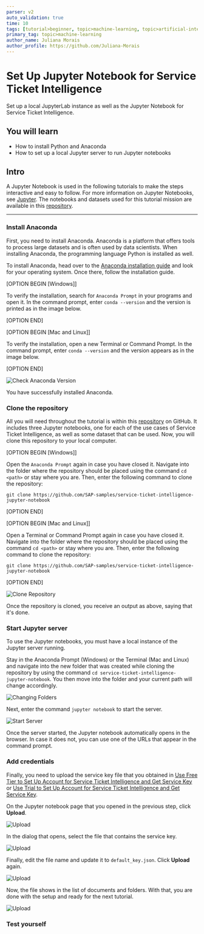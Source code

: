 ```yaml
---
parser: v2
auto_validation: true
time: 10
tags: [tutorial>beginner, topic>machine-learning, topic>artificial-intelligence, topic>cloud, software-product>sap-business-technology-platform, software-product>sap-ai-business-services, software-product>service-ticket-intelligence, tutorial>free-tier]
primary_tag: topic>machine-learning
author_name: Juliana Morais
author_profile: https://github.com/Juliana-Morais
---
```


# Set Up Jupyter Notebook for Service Ticket Intelligence
<!-- description --> Set up a local JupyterLab instance as well as the Jupyter Notebook for Service Ticket Intelligence.

## You will learn
  - How to install Python and Anaconda
  - How to set up a local Jupyter server to run Jupyter notebooks

## Intro
A Jupyter Notebook is used in the following tutorials to make the steps interactive and easy to follow. For more information on Jupyter Notebooks, see [Jupyter](https://jupyter.org/). The notebooks and datasets used for this tutorial mission are available in this [repository](https://github.com/SAP-samples/service-ticket-intelligence-jupyter-notebook).

---

### Install Anaconda


First, you need to install Anaconda. Anaconda is a platform that offers tools to process large datasets and is often used by data scientists. When installing Anaconda, the programming language Python is installed as well.

To install Anaconda, head over to the [Anaconda installation guide](https://docs.anaconda.com/anaconda/install/) and look for your operating system. Once there, follow the installation guide.

[OPTION BEGIN [Windows]]

To verify the installation, search for `Anaconda Prompt` in your programs and open it. In the command prompt, enter `conda --version` and the version is printed as in the image below.

[OPTION END]

[OPTION BEGIN [Mac and Linux]]

To verify the installation, open a new Terminal or Command Prompt. In the command prompt, enter `conda --version` and the version appears as in the image below.

[OPTION END]

![Check Anaconda Version](check-anaconda-version.png)

You have successfully installed Anaconda.


### Clone the repository


All you will need throughout the tutorial is within this [repository](https://github.com/SAP-samples/service-ticket-intelligence-jupyter-notebook) on GitHub. It includes three Jupyter notebooks, one for each of the use cases of Service Ticket Intelligence, as well as some dataset that can be used. Now, you will clone this repository to your local computer.

[OPTION BEGIN [Windows]]

Open the `Anaconda Prompt` again in case you have closed it. Navigate into the folder where the repository should be placed using the command `cd <path>` or stay where you are. Then, enter the following command to clone the repository:
```shell
git clone https://github.com/SAP-samples/service-ticket-intelligence-jupyter-notebook
```

[OPTION END]

[OPTION BEGIN [Mac and Linux]]

Open a Terminal or Command Prompt again in case you have closed it. Navigate into the folder where the repository should be placed using the command `cd <path>` or stay where you are. Then, enter the following command to clone the repository:
```shell
git clone https://github.com/SAP-samples/service-ticket-intelligence-jupyter-notebook
```

[OPTION END]

![Clone Repository](clone-repository.png)

Once the repository is cloned, you receive an output as above, saying that it's done.


### Start Jupyter server


To use the Jupyter notebooks, you must have a local instance of the Jupyter server running.

Stay in the Anaconda Prompt (Windows) or the Terminal (Mac and Linux) and navigate into the new folder that was created while cloning the repository by using the command `cd service-ticket-intelligence-jupyter-notebook`. You then move into the folder and your current path will change accordingly.

![Changing Folders](changing-folders.png)

Next, enter the command `jupyter notebook` to start the server.

![Start Server](start-server.png)

Once the server started, the Jupyter notebook automatically opens in the browser. In case it does not, you can use one of the URLs that appear in the command prompt.



### Add credentials


Finally, you need to upload the service key file that you obtained in [Use Free Tier to Set Up Account for Service Ticket Intelligence and Get Service Key](cp-aibus-sti-booster-free-key) or [Use Trial to Set Up Account for Service Ticket Intelligence and Get Service Key](cp-aibus-sti-booster-key).

On the Jupyter notebook page that you opened in the previous step, click **Upload**.

![Upload](upload-key-file.png)

In the dialog that opens, select the file that contains the service key.

![Upload](select-file.png)

Finally, edit the file name and update it to `default_key.json`. Click **Upload** again.

![Upload](name-and-upload.png)

Now, the file shows in the list of documents and folders. With that, you are done with the setup and ready for the next tutorial.

![Upload](list.png)


### Test yourself



